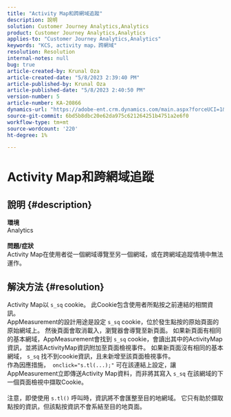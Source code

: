 ```yaml
---
title: "Activity Map和跨網域追蹤"
description: 說明
solution: Customer Journey Analytics,Analytics
product: Customer Journey Analytics,Analytics
applies-to: "Customer Journey Analytics,Analytics"
keywords: "KCS, activity map，跨網域"
resolution: Resolution
internal-notes: null
bug: true
article-created-by: Krunal Oza
article-created-date: "5/8/2023 2:39:40 PM"
article-published-by: Krunal Oza
article-published-date: "5/8/2023 2:40:50 PM"
version-number: 5
article-number: KA-20866
dynamics-url: "https://adobe-ent.crm.dynamics.com/main.aspx?forceUCI=1&pagetype=entityrecord&etn=knowledgearticle&id=01b5e223-aeed-ed11-8849-6045bd006268"
source-git-commit: 6bd5b8dbc20e62da975c621264251b4751a2e6f0
workflow-type: tm+mt
source-wordcount: '220'
ht-degree: 1%

---
```


# Activity Map和跨網域追蹤

## 說明 {#description}

<b>環境</b><br>Analytics<br> <br><b>問題/症狀</b><br>Activity Map在使用者從一個網域導覽至另一個網域，或在跨網域追蹤情境中無法運作。

## 解決方法 {#resolution}

Activity Map以 `s_sq` cookie。 此Cookie包含使用者所點按之前連結的相關資訊。<br>AppMeasurement的設計用途是設定 `s_sq` cookie，位於發生點按的原始頁面的原始網域上。 然後頁面會取消載入，瀏覽器會導覽至新頁面。 如果新頁面有相同的基本網域，AppMeasurement會找到 `s_sq` cookie，會讀出其中的ActivityMap資訊，並將該ActivityMap資訊附加至頁面檢視事件。 如果新頁面沒有相同的基本網域， `s_sq` 找不到cookie資訊，且未新增至該頁面檢視事件。<br>作為因應措施，  `onclick="s.tl(...);"` 可在該連結上設定，讓AppMeasurement立即傳送Activity Map資料，而非將其寫入 `s_sq` 在該網域的下一個頁面檢視中擷取Cookie。<br> <br>注意，即使使用 `s.tl()` 呼叫時，資訊將不會匯整至目的地網域。 它只有助於擷取點按的資訊，但該點按資訊不會系結至目的地頁面。<br>



